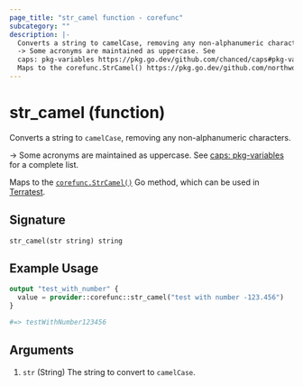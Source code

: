 ```yaml
---
page_title: "str_camel function - corefunc"
subcategory: ""
description: |-
  Converts a string to camelCase, removing any non-alphanumeric characters.
  -> Some acronyms are maintained as uppercase. See
  caps: pkg-variables https://pkg.go.dev/github.com/chanced/caps#pkg-variables for a complete list.
  Maps to the corefunc.StrCamel() https://pkg.go.dev/github.com/northwood-labs/terraform-provider-corefunc/corefunc#StrCamel Go method, which can be used in Terratest https://terratest.gruntwork.io.
---
```


# str_camel (function)

Converts a string to `camelCase`, removing any non-alphanumeric characters.

-> Some acronyms are maintained as uppercase. See
[caps: pkg-variables](https://pkg.go.dev/github.com/chanced/caps#pkg-variables) for a complete list.

Maps to the [`corefunc.StrCamel()`](https://pkg.go.dev/github.com/northwood-labs/terraform-provider-corefunc/corefunc#StrCamel) Go method, which can be used in [Terratest](https://terratest.gruntwork.io).

## Signature

<!-- signature generated by tfplugindocs -->
```text
str_camel(str string) string
```

## Example Usage

```terraform
output "test_with_number" {
  value = provider::corefunc::str_camel("test with number -123.456")
}

#=> testWithNumber123456
```

## Arguments

<!-- arguments generated by tfplugindocs -->
1. `str` (String) The string to convert to `camelCase`.

<!-- Preview the provider docs with the Terraform registry provider docs preview tool: https://registry.terraform.io/tools/doc-preview -->
